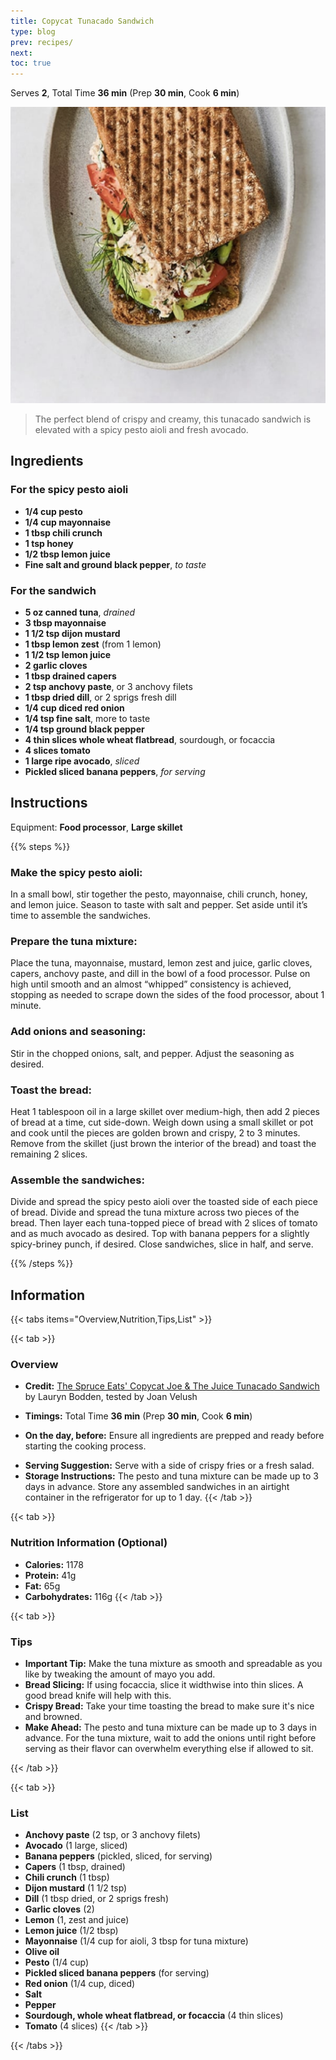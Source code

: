 ```yaml
---
title: Copycat Tunacado Sandwich
type: blog
prev: recipes/
next: 
toc: true
---
```

<!-- recipe-04 -->
<!-- Title should be a maximum of 38 characters including spaces. Update the title, type, prev, and next as needed. Use UK English throughout. 
     Never remove comments in this markdown file. Edits can only build on the points so they don't update and remove detail.
     recipe-04. The first line stating recipe-04 needs to be the same recipe-##, in the line with the image. -->

Serves **2**, Total Time **36 min** (Prep **30 min**, Cook **6 min**)
<!-- Provide the serving size and total time, breaking down into prep, marinate, and cook times. -->

![Copycat Tunacado Sandwich](recipe-06.png)
<!-- Provide the URL to the image. Replace 'recipe-04.png' with the actual image file path. -->

> <!-- Nigella Lawson-style summary should be: Warm, inviting, and intimate, creating a sense of comfort and indulgence. -->
> The perfect blend of crispy and creamy, this tunacado sandwich is elevated with a spicy pesto aioli and fresh avocado.

## Ingredients
<!-- List all ingredients in the order they will be used, with exact measurements and any preparation details. Use the format: **[Amount] [Ingredient]**, [Preparation details in italics]. If dicing or chopping, provide an indication of thickness/size in mm. -->

### For the spicy pesto aioli
- **1/4 cup pesto**
- **1/4 cup mayonnaise**
- **1 tbsp chili crunch**
- **1 tsp honey**
- **1/2 tbsp lemon juice**
- **Fine salt and ground black pepper**, *to taste*

### For the sandwich
- **5 oz canned tuna**, *drained*
- **3 tbsp mayonnaise**
- **1 1/2 tsp dijon mustard**
- **1 tbsp lemon zest** (from 1 lemon)
- **1 1/2 tsp lemon juice**
- **2 garlic cloves**
- **1 tbsp drained capers**
- **2 tsp anchovy paste**, or 3 anchovy filets
- **1 tbsp dried dill**, or 2 sprigs fresh dill
- **1/4 cup diced red onion**
- **1/4 tsp fine salt**, more to taste
- **1/4 tsp ground black pepper**
- **4 thin slices whole wheat flatbread**, sourdough, or focaccia
- **4 slices tomato**
- **1 large ripe avocado**, *sliced*
- **Pickled sliced banana peppers**, *for serving*

## Instructions
<!-- Break down the instructions into clear steps. Use a conversational yet informative tone. Add equipment if appropriate. Use UK English throughout. 
     Add doneness instructions after the relevant step, and format the text in italics. 
     List any special equipment needed for the recipe, in this format: Equipment: **[Item]** -->

Equipment: **Food processor**, **Large skillet**
<!-- List any special equipment needed for the recipe, in this format: Equipment: **[Item]** -->

{{% steps %}}

<!-- Include this step if using an oven, and bold the temperature, e.g., **200°C / Gas Mark 6** -->
<!-- ### **Preheat the oven:**
Set your oven to the required temperature. -->

### **Make the spicy pesto aioli:**
In a small bowl, stir together the pesto, mayonnaise, chili crunch, honey, and lemon juice. Season to taste with salt and pepper. Set aside until it’s time to assemble the sandwiches.

### **Prepare the tuna mixture:**
Place the tuna, mayonnaise, mustard, lemon zest and juice, garlic cloves, capers, anchovy paste, and dill in the bowl of a food processor. Pulse on high until smooth and an almost “whipped” consistency is achieved, stopping as needed to scrape down the sides of the food processor, about 1 minute.

### **Add onions and seasoning:**
Stir in the chopped onions, salt, and pepper. Adjust the seasoning as desired.

### **Toast the bread:**
Heat 1 tablespoon oil in a large skillet over medium-high, then add 2 pieces of bread at a time, cut side-down. Weigh down using a small skillet or pot and cook until the pieces are golden brown and crispy, 2 to 3 minutes. Remove from the skillet (just brown the interior of the bread) and toast the remaining 2 slices.

### **Assemble the sandwiches:**
Divide and spread the spicy pesto aioli over the toasted side of each piece of bread. Divide and spread the tuna mixture across two pieces of the bread. Then layer each tuna-topped piece of bread with 2 slices of tomato and as much avocado as desired. Top with banana peppers for a slightly spicy-briney punch, if desired. Close sandwiches, slice in half, and serve.

{{% /steps %}}

## Information
<!-- Use tabs to organise additional information. -->

{{< tabs items="Overview,Nutrition,Tips,List" >}}

  {{< tab >}}
  ### Overview
  - **Credit:** [The Spruce Eats' Copycat Joe & The Juice Tunacado Sandwich](https://www.thespruceeats.com/copycat-joe-and-the-juice-tunacado-sandwich-7107018) by Lauryn Bodden, tested by Joan Velush
  <!-- Use this format for credits: **Credit:** [Link](URL) by Author. -->
  - **Timings:** Total Time **36 min** (Prep **30 min**, Cook **6 min**)
  <!-- Provide the total time followed by prep and cook times in parentheses. -->
  - **On the day, before:** Ensure all ingredients are prepped and ready before starting the cooking process.
  <!-- Include the following section if any prep is needed the day before or earlier the same day -->
  - **Serving Suggestion:** Serve with a side of crispy fries or a fresh salad.
  - **Storage Instructions:** The pesto and tuna mixture can be made up to 3 days in advance. Store any assembled sandwiches in an airtight container in the refrigerator for up to 1 day.
  {{< /tab >}}

  {{< tab >}}
  ### Nutrition Information (Optional)
  <!-- Provide nutritional information per serving if available. -->
  - **Calories:** 1178
  - **Protein:** 41g
  - **Fat:** 65g
  - **Carbohydrates:** 116g
  {{< /tab >}}

  {{< tab >}}
  ### Tips
  - **Important Tip:** Make the tuna mixture as smooth and spreadable as you like by tweaking the amount of mayo you add.
  - **Bread Slicing:** If using focaccia, slice it widthwise into thin slices. A good bread knife will help with this.
  - **Crispy Bread:** Take your time toasting the bread to make sure it's nice and browned.
  - **Make Ahead:** The pesto and tuna mixture can be made up to 3 days in advance. For the tuna mixture, wait to add the onions until right before serving as their flavor can overwhelm everything else if allowed to sit.
  <!-- Add any additional tips specific to the recipe here. Provide helpful tips to ensure the dish turns out perfectly. -->
  {{< /tab >}}

  {{< tab >}}
  ### List
  <!-- Provide a shopping list of all ingredients, in alphabetical order by the main ingredient. Use the format: **[Ingredient]** ([Amount]) 
       Merge items if they appear more than once. Count the total amount accurately. -->

  - **Anchovy paste** (2 tsp, or 3 anchovy filets)
  - **Avocado** (1 large, sliced)
  - **Banana peppers** (pickled, sliced, for serving)
  - **Capers** (1 tbsp, drained)
  - **Chili crunch** (1 tbsp)
  - **Dijon mustard** (1 1/2 tsp)
  - **Dill** (1 tbsp dried, or 2 sprigs fresh)
  - **Garlic cloves** (2)
  - **Lemon** (1, zest and juice)
  - **Lemon juice** (1/2 tbsp)
  - **Mayonnaise** (1/4 cup for aioli, 3 tbsp for tuna mixture)
  - **Olive oil**
  - **Pesto** (1/4 cup)
  - **Pickled sliced banana peppers** (for serving)
  - **Red onion** (1/4 cup, diced)
  - **Salt**
  - **Pepper**
  - **Sourdough, whole wheat flatbread, or focaccia** (4 thin slices)
  - **Tomato** (4 slices)
  {{< /tab >}}

{{< /tabs >}}
